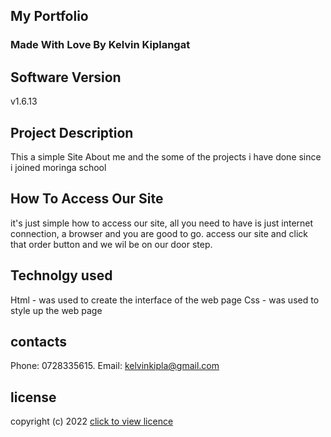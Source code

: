 ## My Portfolio


### Made With Love By Kelvin Kiplangat

## Software Version

v1.6.13

## Project Description

This a simple Site About me and the some of the projects i have done since i joined moringa school

## How To Access Our Site

it's just simple how to access our site, all you need to have is just internet connection, a browser and you are good to go. access our site and click that order button and we wil be on our door step.

## Technolgy used

Html - was used to create the interface of the web page
Css - was used to style up the web page

## contacts

Phone: 0728335615.
Email: kelvinkipla@gmail.com

## license

copyright (c) 2022 [click to view licence](license)
